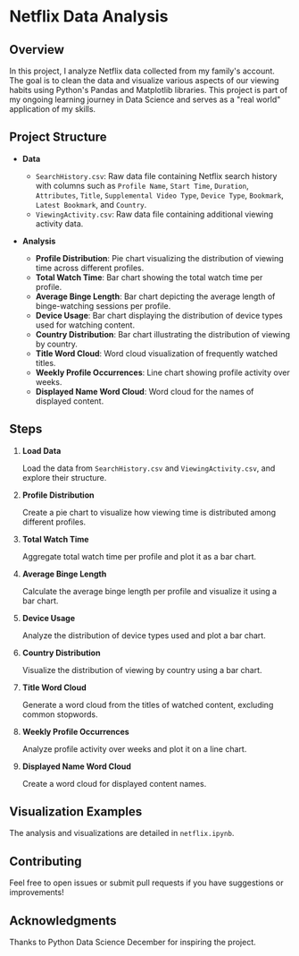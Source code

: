 # Netflix Data Analysis

## Overview

In this project, I analyze Netflix data collected from my family's account. The goal is to clean the data and visualize various aspects of our viewing habits using Python's Pandas and Matplotlib libraries. This project is part of my ongoing learning journey in Data Science and serves as a "real world" application of my skills.

## Project Structure

- **Data**
  - `SearchHistory.csv`: Raw data file containing Netflix search history with columns such as `Profile Name`, `Start Time`, `Duration`, `Attributes`, `Title`, `Supplemental Video Type`, `Device Type`, `Bookmark`, `Latest Bookmark`, and `Country`.
  - `ViewingActivity.csv`: Raw data file containing additional viewing activity data.

- **Analysis**
  - **Profile Distribution**: Pie chart visualizing the distribution of viewing time across different profiles.
  - **Total Watch Time**: Bar chart showing the total watch time per profile.
  - **Average Binge Length**: Bar chart depicting the average length of binge-watching sessions per profile.
  - **Device Usage**: Bar chart displaying the distribution of device types used for watching content.
  - **Country Distribution**: Bar chart illustrating the distribution of viewing by country.
  - **Title Word Cloud**: Word cloud visualization of frequently watched titles.
  - **Weekly Profile Occurrences**: Line chart showing profile activity over weeks.
  - **Displayed Name Word Cloud**: Word cloud for the names of displayed content.

## Steps

1. **Load Data**

   Load the data from `SearchHistory.csv` and `ViewingActivity.csv`, and explore their structure.

2. **Profile Distribution**

   Create a pie chart to visualize how viewing time is distributed among different profiles.

3. **Total Watch Time**

   Aggregate total watch time per profile and plot it as a bar chart.

4. **Average Binge Length**

   Calculate the average binge length per profile and visualize it using a bar chart.

5. **Device Usage**

   Analyze the distribution of device types used and plot a bar chart.

6. **Country Distribution**

   Visualize the distribution of viewing by country using a bar chart.

7. **Title Word Cloud**

   Generate a word cloud from the titles of watched content, excluding common stopwords.

8. **Weekly Profile Occurrences**

   Analyze profile activity over weeks and plot it on a line chart.

9. **Displayed Name Word Cloud**

   Create a word cloud for displayed content names.

## Visualization Examples

The analysis and visualizations are detailed in `netflix.ipynb`. 

## Contributing

Feel free to open issues or submit pull requests if you have suggestions or improvements!

## Acknowledgments

Thanks to Python Data Science December for inspiring the project.

